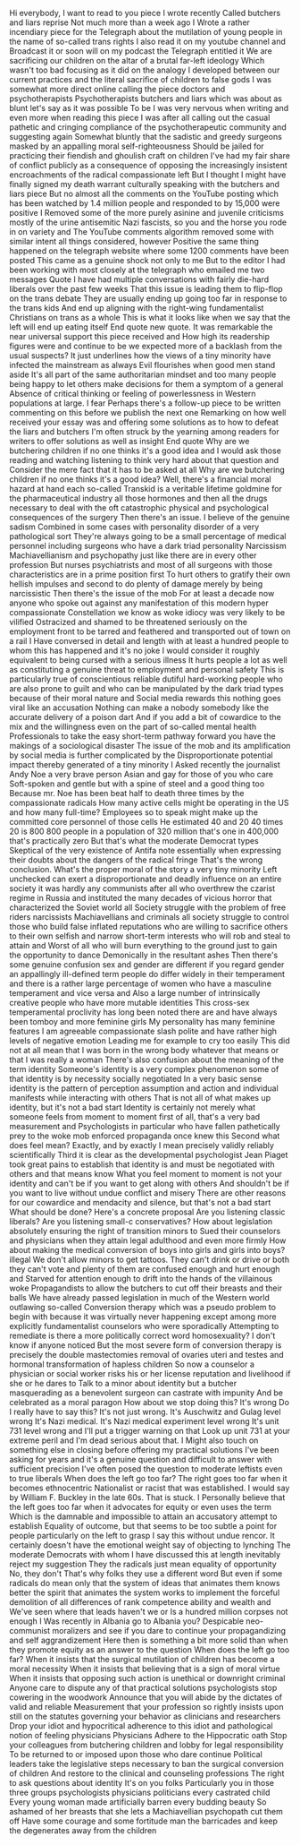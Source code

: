 Hi everybody, I want to read to you piece I wrote recently Called butchers and liars reprise Not much more than a week ago I Wrote a rather incendiary piece for the Telegraph about the mutilation of young people in the name of so-called trans rights I also read it on my youtube channel and Broadcast it or soon will on my podcast the Telegraph entitled it We are sacrificing our children on the altar of a brutal far-left ideology Which wasn't too bad focusing as it did on the analogy I developed between our current practices and the literal sacrifice of children to false gods I was somewhat more direct online calling the piece doctors and psychotherapists Psychotherapists butchers and liars which was about as blunt let's say as it was possible To be I was very nervous when writing and even more when reading this piece I was after all calling out the casual pathetic and cringing compliance of the psychotherapeutic community and suggesting again Somewhat bluntly that the sadistic and greedy surgeons masked by an appalling moral self-righteousness Should be jailed for practicing their fiendish and ghoulish craft on children I've had my fair share of conflict publicly as a consequence of opposing the increasingly insistent encroachments of the radical compassionate left But I thought I might have finally signed my death warrant culturally speaking with the butchers and liars piece But no almost all the comments on the YouTube posting which has been watched by 1.4 million people and responded to by 15,000 were positive I Removed some of the more purely asinine and juvenile criticisms mostly of the urine antisemitic Nazi fascists, so you and the horse you rode in on variety and The YouTube comments algorithm removed some with similar intent all things considered, however Positive the same thing happened on the telegraph website where some 1200 comments have been posted This came as a genuine shock not only to me But to the editor I had been working with most closely at the telegraph who emailed me two messages Quote I have had multiple conversations with fairly die-hard liberals over the past few weeks That this issue is leading them to flip-flop on the trans debate They are usually ending up going too far in response to the trans kids And end up aligning with the right-wing fundamentalist Christians on trans as a whole This is what it looks like when we say that the left will end up eating itself End quote new quote. It was remarkable the near universal support this piece received and How high its readership figures were and continue to be we expected more of a backlash from the usual suspects? It just underlines how the views of a tiny minority have infected the mainstream as always Evil flourishes when good men stand aside It's all part of the same authoritarian mindset and too many people being happy to let others make decisions for them a symptom of a general Absence of critical thinking or feeling of powerlessness in Western populations at large. I fear Perhaps there's a follow-up piece to be written commenting on this before we publish the next one Remarking on how well received your essay was and offering some solutions as to how to defeat the liars and butchers I'm often struck by the yearning among readers for writers to offer solutions as well as insight End quote Why are we butchering children if no one thinks it's a good idea and I would ask those reading and watching listening to think very hard about that question and Consider the mere fact that it has to be asked at all Why are we butchering children if no one thinks it's a good idea? Well, there's a financial moral hazard at hand each so-called Transkid is a veritable lifetime goldmine for the pharmaceutical industry all those hormones and then all the drugs necessary to deal with the oft catastrophic physical and psychological consequences of the surgery Then there's an issue. I believe of the genuine sadism Combined in some cases with personality disorder of a very pathological sort They're always going to be a small percentage of medical personnel including surgeons who have a dark triad personality Narcissism Machiavellianism and psychopathy just like there are in every other profession But nurses psychiatrists and most of all surgeons with those characteristics are in a prime position first To hurt others to gratify their own hellish impulses and second to do plenty of damage merely by being narcissistic Then there's the issue of the mob For at least a decade now anyone who spoke out against any manifestation of this modern hyper compassionate Constellation we know as woke idiocy was very likely to be vilified Ostracized and shamed to be threatened seriously on the employment front to be tarred and feathered and transported out of town on a rail I Have conversed in detail and length with at least a hundred people to whom this has happened and it's no joke I would consider it roughly equivalent to being cursed with a serious illness It hurts people a lot as well as constituting a genuine threat to employment and personal safety This is particularly true of conscientious reliable dutiful hard-working people who are also prone to guilt and who can be manipulated by the dark triad types because of their moral nature and Social media rewards this nothing goes viral like an accusation Nothing can make a nobody somebody like the accurate delivery of a poison dart And if you add a bit of cowardice to the mix and the willingness even on the part of so-called mental health Professionals to take the easy short-term pathway forward you have the makings of a sociological disaster The issue of the mob and its amplification by social media is further complicated by the Disproportionate potential impact thereby generated of a tiny minority I Asked recently the journalist Andy Noe a very brave person Asian and gay for those of you who care Soft-spoken and gentle but with a spine of steel and a good thing too Because mr. Noe has been beat half to death three times by the compassionate radicals How many active cells might be operating in the US and how many full-time? Employees so to speak might make up the committed core personnel of those cells He estimated 40 and 20 40 times 20 is 800 800 people in a population of 320 million that's one in 400,000 that's practically zero But that's what the moderate Democrat types Skeptical of the very existence of Antifa note essentially when expressing their doubts about the dangers of the radical fringe That's the wrong conclusion. What's the proper moral of the story a very tiny minority Left unchecked can exert a disproportionate and deadly influence on an entire society it was hardly any communists after all who overthrew the czarist regime in Russia and instituted the many decades of vicious horror that characterized the Soviet world all Society struggle with the problem of free riders narcissists Machiavellians and criminals all society struggle to control those who build false inflated reputations who are willing to sacrifice others to their own selfish and narrow short-term interests who will rob and steal to attain and Worst of all who will burn everything to the ground just to gain the opportunity to dance Demonically in the resultant ashes Then there's some genuine confusion sex and gender are different if you regard gender an appallingly ill-defined term people do differ widely in their temperament and there is a rather large percentage of women who have a masculine temperament and vice versa and Also a large number of intrinsically creative people who have more mutable identities This cross-sex temperamental proclivity has long been noted there are and have always been tomboy and more feminine girls My personality has many feminine features I am agreeable compassionate slash polite and have rather high levels of negative emotion Leading me for example to cry too easily This did not at all mean that I was born in the wrong body whatever that means or that I was really a woman There's also confusion about the meaning of the term identity Someone's identity is a very complex phenomenon some of that identity is by necessity socially negotiated In a very basic sense identity is the pattern of perception assumption and action and individual manifests while interacting with others That is not all of what makes up identity, but it's not a bad start Identity is certainly not merely what someone feels from moment to moment first of all, that's a very bad measurement and Psychologists in particular who have fallen pathetically prey to the woke mob enforced propaganda once knew this Second what does feel mean? Exactly, and by exactly I mean precisely validly reliably scientifically Third it is clear as the developmental psychologist Jean Piaget took great pains to establish that identity is and must be negotiated with others and that means know What you feel moment to moment is not your identity and can't be if you want to get along with others And shouldn't be if you want to live without undue conflict and misery There are other reasons for our cowardice and mendacity and silence, but that's not a bad start What should be done? Here's a concrete proposal Are you listening classic liberals? Are you listening small-c conservatives? How about legislation absolutely ensuring the right of transition minors to Sued their counselors and physicians when they attain legal adulthood and even more firmly How about making the medical conversion of boys into girls and girls into boys? illegal We don't allow minors to get tattoos. They can't drink or drive or both they can't vote and plenty of them are confused enough and hurt enough and Starved for attention enough to drift into the hands of the villainous woke Propagandists to allow the butchers to cut off their breasts and their balls We have already passed legislation in much of the Western world outlawing so-called Conversion therapy which was a pseudo problem to begin with because it was virtually never happening except among more explicitly fundamentalist counselors who were sporadically Attempting to remediate is there a more politically correct word homosexuality? I don't know if anyone noticed But the most severe form of conversion therapy is precisely the double mastectomies removal of ovaries uteri and testes and hormonal transformation of hapless children So now a counselor a physician or social worker risks his or her license reputation and livelihood if she or he dares to Talk to a minor about identity but a butcher masquerading as a benevolent surgeon can castrate with impunity And be celebrated as a moral paragon How about we stop doing this? It's wrong Do I really have to say this? It's not just wrong. It's Auschwitz and Gulag level wrong It's Nazi medical. It's Nazi medical experiment level wrong It's unit 731 level wrong and I'll put a trigger warning on that Look up unit 731 at your extreme peril and I'm dead serious about that. I Might also touch on something else in closing before offering my practical solutions I've been asking for years and it's a genuine question and difficult to answer with sufficient precision I've often posed the question to moderate leftists even to true liberals When does the left go too far? The right goes too far when it becomes ethnocentric Nationalist or racist that was established. I would say by William F. Buckley in the late 60s. That is stuck. I Personally believe that the left goes too far when it advocates for equity or even uses the term Which is the damnable and impossible to attain an accusatory attempt to establish Equality of outcome, but that seems to be too subtle a point for people particularly on the left to grasp I say this without undue rencor. It certainly doesn't have the emotional weight say of objecting to lynching The moderate Democrats with whom I have discussed this at length inevitably reject my suggestion They the radicals just mean equality of opportunity No, they don't That's why folks they use a different word But even if some radicals do mean only that the system of ideas that animates them knows better the spirit that animates the system works to implement the forceful demolition of all differences of rank competence ability and wealth and We've seen where that leads haven't we or Is a hundred million corpses not enough I Was recently in Albania go to Albania you? Despicable neo-communist moralizers and see if you dare to continue your propagandizing and self aggrandizement Here then is something a bit more solid than when they promote equity as an answer to the question When does the left go too far? When it insists that the surgical mutilation of children has become a moral necessity When it insists that believing that is a sign of moral virtue When it insists that opposing such action is unethical or downright criminal Anyone care to dispute any of that practical solutions psychologists stop cowering in the woodwork Announce that you will abide by the dictates of valid and reliable Measurement that your profession so rightly insists upon still on the statutes governing your behavior as clinicians and researchers Drop your idiot and hypocritical adherence to this idiot and pathological notion of feeling physicians Physicians Adhere to the Hippocratic oath Stop your colleagues from butchering children and lobby for legal responsibility To be returned to or imposed upon those who dare continue Political leaders take the legislative steps necessary to ban the surgical conversion of children And restore to the clinical and counseling professions The right to ask questions about identity It's on you folks Particularly you in those three groups psychologists physicians politicians every castrated child Every young woman made artificially barren every budding beauty So ashamed of her breasts that she lets a Machiavellian psychopath cut them off Have some courage and some fortitude man the barricades and keep the degenerates away from the children